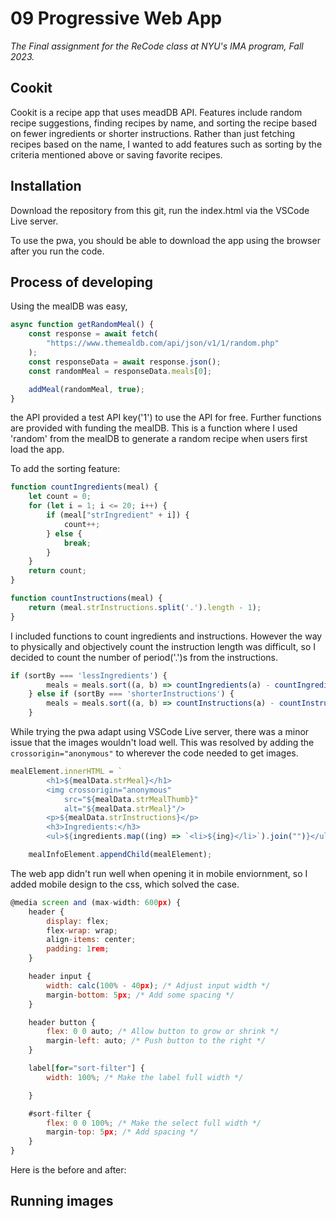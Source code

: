 # 09 Progressive Web App
*The Final assignment for the ReCode class at NYU's IMA program, Fall 2023.*

## Cookit

Cookit is a recipe app that uses meadDB API. Features include random recipe suggestions, finding recipes by name, and sorting the recipe based on fewer ingredients or shorter instructions. Rather than just fetching recipes based on the name, I wanted to add features such as sorting by the criteria mentioned above or saving favorite recipes.
 
## Installation

Download the repository from this git, run the index.html via the VSCode Live server.

To use the pwa, you should be able to download the app using the browser after you run the code.

## Process of developing

Using the mealDB was easy,
```javascript
async function getRandomMeal() {
    const response = await fetch(
        "https://www.themealdb.com/api/json/v1/1/random.php"
    );
    const responseData = await response.json();
    const randomMeal = responseData.meals[0];

    addMeal(randomMeal, true);
}
```
the API provided a test API key('1') to use the API for free. Further functions are provided with funding the mealDB. This is a function where I used 'random' from the mealDB to generate a random recipe when users first load the app.

To add the sorting feature:
```javascript
function countIngredients(meal) {
    let count = 0;
    for (let i = 1; i <= 20; i++) {
        if (meal["strIngredient" + i]) {
            count++;
        } else {
            break;
        }
    }
    return count;
}

function countInstructions(meal) {
    return (meal.strInstructions.split('.').length - 1);
}
```
I included functions to count ingredients and instructions. However the way to physically and objectively count the instruction length was difficult, so I decided to count the number of period('.')s from the instructions.
```javascript
if (sortBy === 'lessIngredients') {
        meals = meals.sort((a, b) => countIngredients(a) - countIngredients(b));
    } else if (sortBy === 'shorterInstructions') {
        meals = meals.sort((a, b) => countInstructions(a) - countInstructions(b));
    }
```
While trying the pwa adapt using VSCode Live server, there was a minor issue that the images wouldn't load well. This was resolved by adding the ```crossorigin="anonymous"``` to wherever the code needed to get images.
```javascript
mealElement.innerHTML = `
        <h1>${mealData.strMeal}</h1>
        <img crossorigin="anonymous"
            src="${mealData.strMealThumb}"
            alt="${mealData.strMeal}"/>
        <p>${mealData.strInstructions}</p>
        <h3>Ingredients:</h3>
        <ul>${ingredients.map((ing) => `<li>${ing}</li>`).join("")}</ul>`;

    mealInfoElement.appendChild(mealElement);
```
The web app didn't run well when opening it in mobile enviornment, so I added mobile design to the css, which solved the case.
```javascript
@media screen and (max-width: 600px) {
    header {
        display: flex;
        flex-wrap: wrap;
        align-items: center;
        padding: 1rem;
    }

    header input {
        width: calc(100% - 40px); /* Adjust input width */
        margin-bottom: 5px; /* Add some spacing */
    }

    header button {
        flex: 0 0 auto; /* Allow button to grow or shrink */
        margin-left: auto; /* Push button to the right */
    }

    label[for="sort-filter"] {
        width: 100%; /* Make the label full width */

    }

    #sort-filter {
        flex: 0 0 100%; /* Make the select full width */
        margin-top: 5px; /* Add spacing */
    }
}
```
Here is the before and after:

## Running images

